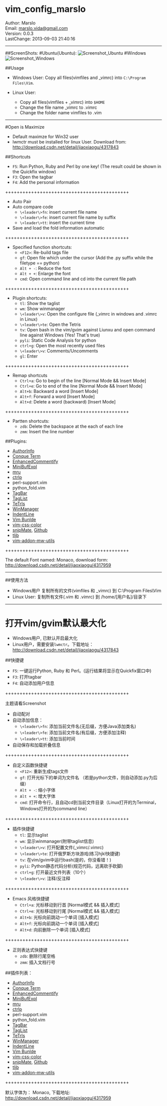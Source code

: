 vim_config_marslo
=================

Author: Marslo  
Email: marslo.vida@gmail.com  
Version: 0.0.3  
LastChange: 2013-09-03 21:40:16   

-----------------------------
##ScreenShots:
#Ubuntu(Ubuntu):
![Screenshot_Ubuntu](https://github.com/woainvzu/Vim_config_marslo/blob/master/Screenshots/Screenshots_Ubuntu.png?raw=true)
#Windows
![Screenshot_Windows](https://github.com/woainvzu/Vim_config_marslo/blob/master/Screenshots/screenshot_gvim.png?raw=true)


##Usage
- Windows User:
    Copy all files(vimfiles and _vimrc) into `C:\Program Files\Vim`.

- Linux User:
    - Copy all files(vimfiles + _vimrc) into `$HOME`
    - Change the file name _vimrc to .vimrc
    - Change the folder name vimfiles to .vim

-----------------------------

#Open is Maximize

- Default maximze for Win32 user
- lwmctr must be installed for linux User. Download from: http://download.csdn.net/detail/jiaoxiaogu/4317843  

##Shortcuts

- `F5`: Run Python, Ruby and Perl by one key! (The result could be shown in the Quickfix window)
- `F3`: Open the tagbar
- `F4`: Add the personal information

+++++++++++++++++++++++++++++++++++++++++++

- Auto Pair
- Auto compare code
    -  `\<leader\>fn`: insert current file name
    -  `\<leader\>fe`: insert current file name by suffix
    -  `\<leader\>tt`:  insert the current time
- Save and load the fold information automatic

+++++++++++++++++++++++++++++++++++++++++++

- Specified function shortcuts:
    - `<F12>`: Re-build tags file
    - `gf`: Open file which under the cursor (Add the .py suffix while the filetype == python)
    - `Alt + -`: Reduce the font
    - `Alt + +`: Enlarge the font
    - `cmd`: Open command line and cd into the current file path

+++++++++++++++++++++++++++++++++++++++++++

- Plugin shortcuts:
    - `tl`:     Show the taglist
    - `wm`:     Show winmanager
    - `\<leader\>v`:     Open the configure file (_vimrc in windows and .vimrc in Linux)
    - `\<leader\>te`:    Open the Tetris
    - `tv`:     Open bash in the vim/gvim against Liunxu and open command line against Windows (Yes! That's true)
    - `pyli`:   Static Code Analysis for python
    - `ctrl+g`:     Open the most recently used files
    - `\<leader\>v`: Comments/Uncomments
    - `gl`: Enter

+++++++++++++++++++++++++++++++++++++++++++

- Remap shortcuts
    - `Ctrl+a`: Go to begin of the line  [Normal Mode && Insert Mode]
    - `Ctrl+e`: Go to end of the line [Normal Mode && Insert Mode]
    - `Alt+b`: Backward a word [Insert Mode]
    - `Alt+f`: Forward a word  [Insert Mode]
    - `Alt+d`: Delete a word (backward) [Insert Mode]

+++++++++++++++++++++++++++++++++++++++++++

- Partten shortcuts:
    - `zdb`: Delete the backspace at the each of each line
    - `zmm`: Insert the line number

##Plugins:
- [AuthorInfo](https://github.com/vim-scripts/AuthorInfo)
- [Conque Term](http://code.google.com/p/conque/)
- [EnhancedCommentify](https://github.com/hrp/EnhancedCommentify)
- [MiniBufExpl](http://www.vim.org/scripts/script.php?script_id=159)
- [mru](https://github.com/vim-scripts/mru.vim)
- [ctrlp](https://github.com/kien/ctrlp.vim)
- perl-support.vim
- python_fold.vim
- [TagBar](http://majutsushi.github.io/tagbar/)
- [TagList](http://vim-taglist.sourceforge.net/)
- [TeTrIs](https://github.com/vim-scripts/TeTrIs.vim)
- [WinManager](https://github.com/vim-scripts/winmanager)
- [IndentLine](https://github.com/Yggdroot/indentLine)
- [Vim Bunlde](https://github.com/gmarik/vundle)
- [vim-css-color](https://github.com/skammer/vim-css-color)
- [snipMate](http://www.vim.org/scripts/script.php?script_id=2540), [Github](https://github.com/garbas/vim-snipmate)
- [tlib](https://github.com/tomtom/tlib_vim)
- [vim-addon-mw-utils](https://github.com/MarcWeber/vim-addon-mw-utils)

+++++++++++++++++++++++++++++++++++++++++++

The default Font named: Monaco, download form: http://download.csdn.net/detail/jiaoxiaogu/4317959

-----------------------------

##使用方法
- Windows用户
    复制所有的文件(vimfiles 和 _vimrc) 到 C:\Program Files\Vim
- Linux User:
    复制所有文件(.vim 和 .vimrc) 到 /home/[用户名]/目录下

-----------------------------

# 打开vim/gvim默认最大化  
- Windows用户, 已默认开启最大化  
- Linux用户，需要安装`lwmctr`。下载地址：http://download.csdn.net/detail/jiaoxiaogu/4317843  

##快捷键

- `F5`: 一键运行Python, Ruby 和 Perl。(运行结果将显示在Quickfix窗口中)
- `F3`: 打开tagbar
- `F4`: 自动添加用户信息

+++++++++++++++++++++++++++++++++++++++++++

主题请看Screenshot
- 自动配对
- 自动添加信息：
    - `\<leader\>fn`: 添加当前文件名(无后缀，方便Java添加类名)
    - `\<leader\>fe`: 添加当前文件名(有后缀，方便添加注释)
    - `\<leader\>tt`: 添加当前时间
- 自动保存和加载折叠信息

+++++++++++++++++++++++++++++++++++++++++++

- 自定义函数快捷键
    - `<F12>`: 重新生成tags文件
    - `gf`: 打开光标下的单词为文件名 （若是python文件，则自动添加.py为后缀）
    - `Alt + -`: 缩小字体
    - `Alt + +`: 增大字体
    - `cmd`: 打开命令行，且自动cd到当前文件目录（Linux打开的为Terminal，Windows打开的为command line）

+++++++++++++++++++++++++++++++++++++++++++

- 插件快捷键
    - `tl`: 显示taglist
    - `wm`: 显示winmanager(附带taglist信息)
    - `\<leader\>v`: 打开配置文件(_vimrc/.vimrc)
    - `\<leader\>te`: 打开俄罗斯方块游戏(练习hjkl快捷键)
    - `tv`: 在vim/gvim中运行bash(是的，你没看错！)
    - `pyli`: Python静态代码分析(规范代码，远离砍手砍脚)
    - `ctrl+g`: 打开最近文件列表（10个）
    - `\<leader\>v`: 注释/反注释

+++++++++++++++++++++++++++++++++++++++++++

- Emacs 风格快捷键
    - `Ctrl+a`: 光标移动到行首 [Normal模式 && 插入模式]
    - `Ctrl+e`: 光标移动到行尾 [Normal模式 && 插入模式]
    - `Alt+b`: 光标向前跳动一个单词 [插入模式]
    - `Alt+f`: 光标向前跳动一个单词 [插入模式]
    - `Alt+d`: 向前删除一个单词 [插入模式]

+++++++++++++++++++++++++++++++++++++++++++

- 正则表达式快捷键
    - `zdb`: 删除行尾空格
    - `zmm`: 插入文档行号

##插件列表：
- [AuthorInfo](https://github.com/vim-scripts/AuthorInfo)
- [Conque Term](http://code.google.com/p/conque/)
- [EnhancedCommentify](https://github.com/hrp/EnhancedCommentify)
- [MiniBufExpl](http://www.vim.org/scripts/script.php?script_id=159)
- [mru](https://github.com/vim-scripts/mru.vim)
- [ctrlp](https://github.com/kien/ctrlp.vim)
- perl-support.vim
- python_fold.vim
- [TagBar](http://majutsushi.github.io/tagbar/)
- [TagList](http://vim-taglist.sourceforge.net/)
- [TeTrIs](https://github.com/vim-scripts/TeTrIs.vim)
- [WinManager](https://github.com/vim-scripts/winmanager)
- [IndentLine](https://github.com/Yggdroot/indentLine)
- [Vim Bunlde](https://github.com/gmarik/vundle)
- [vim-css-color](https://github.com/skammer/vim-css-color)
- [snipMate](http://www.vim.org/scripts/script.php?script_id=2540), [Github](https://github.com/garbas/vim-snipmate)
- [tlib](https://github.com/tomtom/tlib_vim)
- [vim-addon-mw-utils](https://github.com/MarcWeber/vim-addon-mw-utils)

+++++++++++++++++++++++++++++++++++++++++++

默认字体为： Monaco, 下载地址: http://download.csdn.net/detail/jiaoxiaogu/4317959
